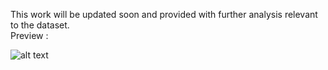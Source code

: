 This work will be updated soon and provided with further analysis relevant to the dataset. <br />
Preview :


![alt text](https://user-images.githubusercontent.com/92590596/143676088-b2828c9b-83a9-47ac-a5b6-61f86f611dac.jpg)

